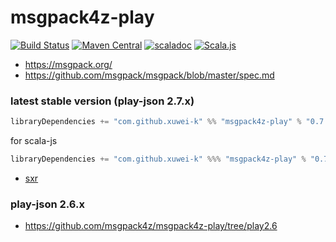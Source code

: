 # msgpack4z-play

[![Build Status](https://secure.travis-ci.org/msgpack4z/msgpack4z-play.png?branch=master)](http://travis-ci.org/msgpack4z/msgpack4z-play)
[![Maven Central](https://maven-badges.herokuapp.com/maven-central/com.github.xuwei-k/msgpack4z-play_2.12/badge.svg)](https://maven-badges.herokuapp.com/maven-central/com.github.xuwei-k/msgpack4z-play_2.12)
[![scaladoc](https://javadoc-badge.appspot.com/com.github.xuwei-k/msgpack4z-play_2.12.svg?label=scaladoc)](https://javadoc-badge.appspot.com/com.github.xuwei-k/msgpack4z-play_2.12/msgpack4z/index.html?javadocio=true)
[![Scala.js](https://www.scala-js.org/assets/badges/scalajs-0.6.14.svg)](https://www.scala-js.org)

- <https://msgpack.org/>
- <https://github.com/msgpack/msgpack/blob/master/spec.md>


### latest stable version (play-json 2.7.x)

```scala
libraryDependencies += "com.github.xuwei-k" %% "msgpack4z-play" % "0.7.0"
```

for scala-js

```scala
libraryDependencies += "com.github.xuwei-k" %%% "msgpack4z-play" % "0.7.0"
```

- [sxr](https://oss.sonatype.org/service/local/repositories/releases/archive/com/github/xuwei-k/msgpack4z-play_2.11/0.7.0/msgpack4z-play_2.11-0.7.0-sxr.jar/!/index.html)


### play-json 2.6.x

- <https://github.com/msgpack4z/msgpack4z-play/tree/play2.6>
